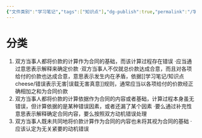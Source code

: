 ```yaml
---
{"文件类别":"学习笔记","tags":["知识点"],"dg-publish":true,"permalink":"/学习笔记/知识点cheese/外部计算错误/","dgPassFrontmatter":true}
---
```


# 分类
1. 双方当事人都将价款的计算作为合同的基础，而该计算过程存在错误
·应当通过意思表示解释来确定价款
·双方当事人不仅就总价款达成合意，而且对各项给付的价款也达成合意，意思表示发生内在矛盾，依据[[学习笔记/知识点cheese/错误表示无害\|误载无害真意]]规则，通常应当以各项给付的价款经正确相加之和为合同价款
2. 双方当事人都将价款的计算依据作为合同的内容或者基础，计算过程本身虽无错误，但计算依据的是某种错误因素，或者还漏了某个因素
·要么通过补充性意思表示解释确定合同内容，要么按照双方动机错误处理
3. 双方当事人既未共同地将价款计算作为合同的内容也未将其视为合同的基础
·应该认定为无关紧要的动机错误